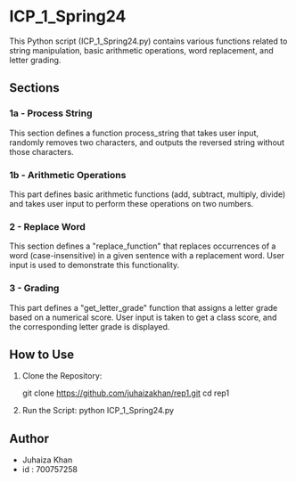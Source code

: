 # ICP_1_Spring24

This Python script (ICP_1_Spring24.py) contains various functions related to string manipulation, basic arithmetic operations, word replacement, and letter grading.

## Sections

### 1a - Process String
This section defines a function process_string that takes user input, randomly removes two characters, and outputs the reversed string without those characters.

### 1b - Arithmetic Operations
This part defines basic arithmetic functions (add, subtract, multiply, divide) and takes user input to perform these operations on two numbers.

### 2 - Replace Word
This section defines a "replace_function" that replaces occurrences of a word (case-insensitive) in a given sentence with a replacement word. User input is used to demonstrate this functionality.

### 3 - Grading
This part defines a "get_letter_grade" function that assigns a letter grade based on a numerical score. User input is taken to get a class score, and the corresponding letter grade is displayed.

## How to Use

1. Clone the Repository:
   
   git clone https://github.com/juhaizakhan/rep1.git
   cd rep1
   

2. Run the Script:
     python ICP_1_Spring24.py
     

## Author
- Juhaiza Khan
- id : 700757258
